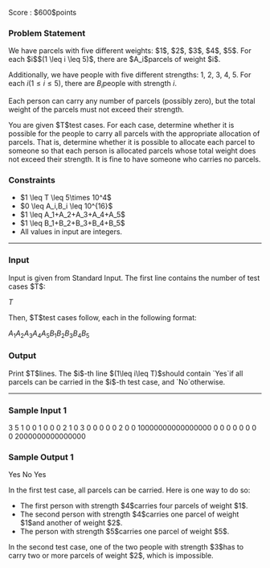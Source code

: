 
<div>

<span>

<span>

<p>
Score : $600$points
</p>

<div>

<section>

### **Problem Statement**

<p>
We have parcels with five different weights: $1$, $2$, $3$, $4$, $5$. For each $i$$(1 \leq i \leq 5)$, there are $A_i$parcels of weight $i$.

Additionally, we have people with five different strengths: $1$, $2$, $3$, $4$, $5$. For each $i$$(1 \leq i \leq 5)$, there are $B_i$people with strength $i$.

Each person can carry any number of parcels (possibly zero), but the total weight of the parcels must not exceed their strength.
</p>

<p>
You are given $T$test cases.
For each case, determine whether it is possible for the people to carry all parcels with the appropriate allocation of parcels. That is, determine whether it is possible to allocate each parcel to someone so that each person is allocated parcels whose total weight does not exceed their strength. It is fine to have someone who carries no parcels.
</p>

</section>

</div>

<div>

<section>

### **Constraints**

<ul>

<li>
$1 \leq T \leq 5\times 10^4$
</li>

<li>
$0 \leq A_i,B_i \leq 10^{16}$
</li>

<li>
$1 \leq A_1+A_2+A_3+A_4+A_5$
</li>

<li>
$1 \leq B_1+B_2+B_3+B_4+B_5$
</li>

<li>
All values in input are integers.
</li>

</ul>

</section>

</div>

---

<div>

<div>

<section>

### **Input**

<p>
Input is given from Standard Input. The first line contains the number of test cases $T$:
</p>

<div>

$T$
</div>

<p>
Then, $T$test cases follow, each in the following format:
</p>

<div>

$A_1$$A_2$$A_3$$A_4$$A_5$$B_1$$B_2$$B_3$$B_4$$B_5$
</div>

</section>

</div>

<div>

<section>

### **Output**

<p>
Print $T$lines.
The $i$-th line $(1\leq i\leq T)$should contain `Yes`if all parcels can be carried in the $i$-th test case, and `No`otherwise.
</p>

</section>

</div>

</div>

---

<div>

<section>

### **Sample Input 1**

<div>

3
5 1 0 0 1
0 0 0 2 1
0 3 0 0 0
0 0 2 0 0
10000000000000000 0 0 0 0
0 0 0 0 2000000000000000

</div>

</section>

</div>

<div>

<section>

### **Sample Output 1**

<div>

Yes
No
Yes

</div>

<p>
In the first test case, all parcels can be carried. Here is one way to do so:
</p>

<ul>

<li>
The first person with strength $4$carries four parcels of weight $1$.
</li>

<li>
The second person with strength $4$carries one parcel of weight $1$and another of weight $2$.
</li>

<li>
The person with strength $5$carries one parcel of weight $5$.
</li>

</ul>

<p>
In the second test case, one of the two people with strength $3$has to carry two or more parcels of weight $2$, which is impossible.
</p>

</section>

</div>

</span>

</span>

</div>
